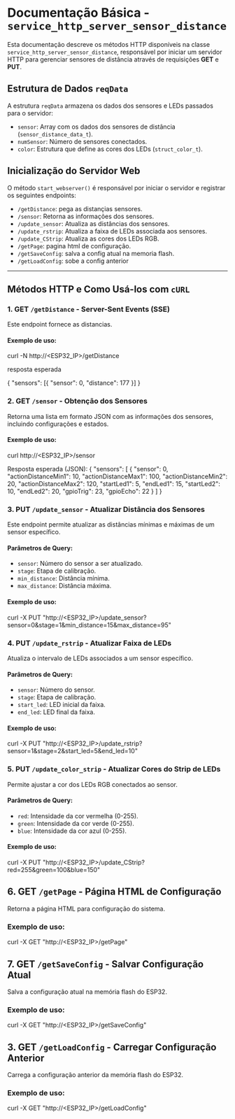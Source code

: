 # Documentação Básica - `service_http_server_sensor_distance`

Esta documentação descreve os métodos HTTP disponíveis na classe `service_http_server_sensor_distance`, responsável por iniciar um servidor HTTP para gerenciar sensores de distância através de requisições **GET** e **PUT**.

## Estrutura de Dados `reqData`

A estrutura `reqData` armazena os dados dos sensores e LEDs passados para o servidor:

- `sensor`: Array com os dados dos sensores de distância (`sensor_distance_data_t`).
- `numSensor`: Número de sensores conectados.
- `color`: Estrutura que define as cores dos LEDs (`struct_color_t`).

## Inicialização do Servidor Web

O método `start_webserver()` é responsável por iniciar o servidor e registrar os seguintes endpoints:

- `/getDistance`: pega as distançias sensores.
- `/sensor`: Retorna as informações dos sensores.
- `/update_sensor`: Atualiza as distâncias dos sensores.
- `/update_rstrip`: Atualiza a faixa de LEDs associada aos sensores.
- `/update_CStrip`: Atualiza as cores dos LEDs RGB.
- `/getPage`: pagina html de configuração.
- `/getSaveConfig`: salva a config atual na memoria flash.
- `/getLoadConfig`: sobe a config anterior

---

## Métodos HTTP e Como Usá-los com `cURL`

### 1. **GET `/getDistance`** - Server-Sent Events (SSE)

Este endpoint fornece as distancias.

#### Exemplo de uso:


curl -N http://<ESP32_IP>/getDistance

resposta esperada

{
	"sensors":	[{
			"sensor":	0,
			"distance":	177
		}]
}




### 2. **GET `/sensor`** - Obtenção dos Sensores

Retorna uma lista em formato JSON com as informações dos sensores, incluindo configurações e estados.

#### Exemplo de uso:


curl http://<ESP32_IP>/sensor


Resposta esperada (JSON):
{
    "sensors": [
        {
            "sensor": 0,
            "actionDistanceMin1": 10,
            "actionDistanceMax1": 100,
            "actionDistanceMin2": 20,
            "actionDistanceMax2": 120,
            "startLed1": 5,
            "endLed1": 15,
            "startLed2": 10,
            "endLed2": 20,
            "gpioTrig": 23,
            "gpioEcho": 22
        }
    ]
}


### 3. **PUT `/update_sensor`** - Atualizar Distância dos Sensores

Este endpoint permite atualizar as distâncias mínimas e máximas de um sensor específico.

#### Parâmetros de Query:

- `sensor`: Número do sensor a ser atualizado.
- `stage`: Etapa de calibração.
- `min_distance`: Distância mínima.
- `max_distance`: Distância máxima.

#### Exemplo de uso:


curl -X PUT "http://<ESP32_IP>/update_sensor?sensor=0&stage=1&min_distance=15&max_distance=95"



### 4. **PUT `/update_rstrip`** - Atualizar Faixa de LEDs

Atualiza o intervalo de LEDs associados a um sensor específico.

#### Parâmetros de Query:

- `sensor`: Número do sensor.
- `stage`: Etapa de calibração.
- `start_led`: LED inicial da faixa.
- `end_led`: LED final da faixa.

#### Exemplo de uso:


curl -X PUT "http://<ESP32_IP>/update_rstrip?sensor=1&stage=2&start_led=5&end_led=10"


### 5. **PUT `/update_color_strip`** - Atualizar Cores do Strip de LEDs

Permite ajustar a cor dos LEDs RGB conectados ao sensor.

#### Parâmetros de Query:

- `red`: Intensidade da cor vermelha (0-255).
- `green`: Intensidade da cor verde (0-255).
- `blue`: Intensidade da cor azul (0-255).

#### Exemplo de uso:

curl -X PUT "http://<ESP32_IP>/update_CStrip?red=255&green=100&blue=150"


## 6. GET `/getPage` - Página HTML de Configuração

Retorna a página HTML para configuração do sistema.

### Exemplo de uso:


curl -X GET "http://<ESP32_IP>/getPage"

## 7. GET `/getSaveConfig` - Salvar Configuração Atual

Salva a configuração atual na memória flash do ESP32.

### Exemplo de uso:


curl -X GET "http://<ESP32_IP>/getSaveConfig"

## 3. GET `/getLoadConfig` - Carregar Configuração Anterior

Carrega a configuração anterior da memória flash do ESP32.

### Exemplo de uso:


curl -X GET "http://<ESP32_IP>/getLoadConfig"